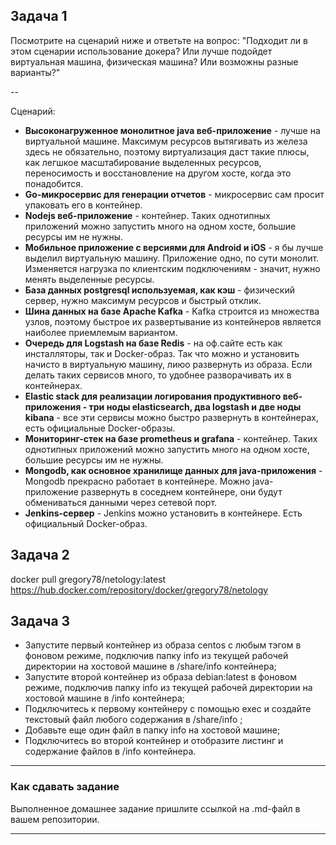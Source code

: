 ## Задача 1 

Посмотрите на сценарий ниже и ответьте на вопрос:
"Подходит ли в этом сценарии использование докера? Или лучше подойдет виртуальная машина, физическая машина? Или возможны разные варианты?"

--

Сценарий:

- **Высоконагруженное монолитное java веб-приложение** - лучше на виртуальной машине. Максимум ресурсов вытягивать из железа здесь не обязательно, поэтому виртуализация даст такие плюсы, как легшкое масштабирование выделенных ресурсов, переносимость и восстановление на другом хосте, когда это понадобится.   
- **Go-микросервис для генерации отчетов** - микросервис сам просит упаковать его в контейнер.  
- **Nodejs веб-приложение** - контейнер. Таких однотипных приложений можно запустить много на одном хосте, большие ресурсы им не нужны.  
- **Мобильное приложение c версиями для Android и iOS** - я бы лучше выделил виртуальную машину. Приложение одно, по сути монолит. Изменяется нагрузка по клиентским подключениям - значит, нужно менять выделенные ресурсы. 
- **База данных postgresql используемая, как кэш** - физический сервер, нужно максимум ресурсов и быстрый отклик.  
- **Шина данных на базе Apache Kafka** - Kafka строится из множества узлов, поэтому быстрое их развертывание из контейнеров является наиболее приемлемым вариантом.
- **Очередь для Logstash на базе Redis** - на оф.сайте есть как инсталляторы, так и Docker-образ. Так что можно и установить начисто в виртуальную машину, лиюо развернуть из образа. Если делать таких сервисов много, то удобнее разворачивать их в контейнерах.  
- **Elastic stack для реализации логирования продуктивного веб-приложения - три ноды elasticsearch, два logstash и две ноды kibana** - все эти сервисы можно быстро развернуть в контейнерах, есть официальные Docker-образы.  
- **Мониторинг-стек на базе prometheus и grafana** - контейнер. Таких однотипных приложений можно запустить много на одном хосте, большие ресурсы им не нужны.  
- **Mongodb, как основное хранилище данных для java-приложения** - Mongodb прекрасно работает в контейнере. Можно java-приложение развернуть в соседнем контейнере, они будут обмениваться данными через сетевой порт.
- **Jenkins-сервер** - Jenkins можно установить в контейнере. Есть официальный Docker-образ.

## Задача 2 

docker pull gregory78/netology:latest  
https://hub.docker.com/repository/docker/gregory78/netology  

## Задача 3 

- Запустите первый контейнер из образа centos c любым тэгом в фоновом режиме, подключив папку info из текущей рабочей директории на хостовой машине в /share/info контейнера;
- Запустите второй контейнер из образа debian:latest в фоновом режиме, подключив папку info из текущей рабочей директории на хостовой машине в /info контейнера;
- Подключитесь к первому контейнеру с помощью exec и создайте текстовый файл любого содержания в /share/info ;
- Добавьте еще один файл в папку info на хостовой машине;
- Подключитесь во второй контейнер и отобразите листинг и содержание файлов в /info контейнера.

---

### Как cдавать задание

Выполненное домашнее задание пришлите ссылкой на .md-файл в вашем репозитории.

---
